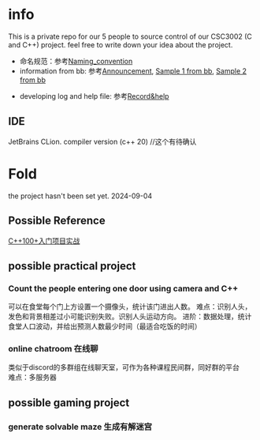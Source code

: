 # info
This is a private repo for our 5 people to source control of our CSC3002 (C and C++) project.
feel free to write down your idea about the project.  
* 命名规范：参考[Naming_convention](Doc/Naming_convention.md)
* information from bb: 参考[Announcement](Doc/Announcement_on_bb.md), [Sample 1 from bb](Doc/Sample_topic_1.pdf), [Sample 2 from bb](Doc/Sample_topic_2.pdf)
- developing log and help file: 参考[Record&help](Doc/Record&help.md)  
## IDE
JetBrains CLion. compiler version (c++ 20) //这个有待确认

# Fold
the project hasn't been set yet. 2024-09-04  
## Possible Reference  
[C++100+入门项目实战](https://github.com/0voice/introduce_c-cpp_manual)
## possible practical project
### Count the people entering one door using camera and C++
可以在食堂每个门上方设置一个摄像头，统计该门进出人数。
难点：识别人头，发色和背景相差过小可能识别失败。识别人头运动方向。
进阶：数据处理，统计食堂人口波动，并给出预测人数最少时间（最适合吃饭的时间）

### online chatroom 在线聊
类似于discord的多群组在线聊天室，可作为各种课程民间群，同好群的平台  
难点：多服务器

## possible gaming project
### generate solvable maze 生成有解迷宫

